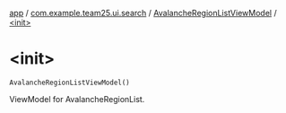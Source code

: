 [app](../../index.md) / [com.example.team25.ui.search](../index.md) / [AvalancheRegionListViewModel](index.md) / [&lt;init&gt;](./-init-.md)

# &lt;init&gt;

`AvalancheRegionListViewModel()`

ViewModel for AvalancheRegionList.

